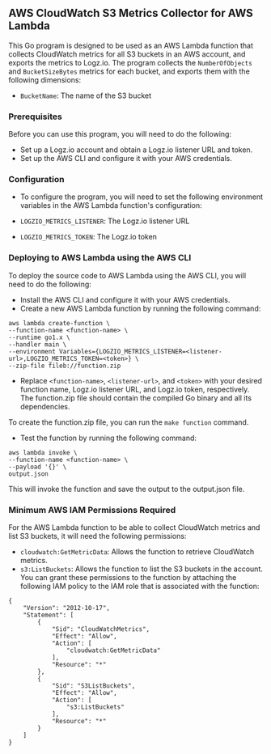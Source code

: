 ## AWS CloudWatch S3 Metrics Collector for AWS Lambda
This Go program is designed to be used as an AWS Lambda function that collects CloudWatch metrics for all S3 buckets in an AWS account, and exports the metrics to Logz.io. The program collects the `NumberOfObjects` and `BucketSizeBytes` metrics for each bucket, and exports them with the following dimensions:

- `BucketName`: The name of the S3 bucket

### Prerequisites
Before you can use this program, you will need to do the following:

- Set up a Logz.io account and obtain a Logz.io listener URL and token.
- Set up the AWS CLI and configure it with your AWS credentials.

### Configuration
- To configure the program, you will need to set the following environment variables in the AWS Lambda function's configuration:

- `LOGZIO_METRICS_LISTENER`: The Logz.io listener URL
- `LOGZIO_METRICS_TOKEN`: The Logz.io token

### Deploying to AWS Lambda using the AWS CLI
To deploy the source code to AWS Lambda using the AWS CLI, you will need to do the following:

- Install the AWS CLI and configure it with your AWS credentials.
- Create a new AWS Lambda function by running the following command:
```shell
aws lambda create-function \
--function-name <function-name> \
--runtime go1.x \
--handler main \
--environment Variables={LOGZIO_METRICS_LISTENER=<listener-url>,LOGZIO_METRICS_TOKEN=<token>} \
--zip-file fileb://function.zip
```
- Replace `<function-name>`, `<listener-url>`, and `<token>` with your desired function name, Logz.io listener URL, and Logz.io token, respectively. The function.zip file should contain the compiled Go binary and all its dependencies.

To create the function.zip file, you can run the `make function` command.

- Test the function by running the following command:
```shell
aws lambda invoke \
--function-name <function-name> \
--payload '{}' \
output.json
```
This will invoke the function and save the output to the output.json file.

### Minimum AWS IAM Permissions Required
For the AWS Lambda function to be able to collect CloudWatch metrics and list S3 buckets, it will need the following permissions:

- `cloudwatch:GetMetricData`: Allows the function to retrieve CloudWatch metrics.
- `s3:ListBuckets`: Allows the function to list the S3 buckets in the account.
You can grant these permissions to the function by attaching the following IAM policy to the IAM role that is associated with the function:

```shell
{
    "Version": "2012-10-17",
    "Statement": [
        {
            "Sid": "CloudWatchMetrics",
            "Effect": "Allow",
            "Action": [
                "cloudwatch:GetMetricData"
            ],
            "Resource": "*"
        },
        {
            "Sid": "S3ListBuckets",
            "Effect": "Allow",
            "Action": [
                "s3:ListBuckets"
            ],
            "Resource": "*"
        }
    ]
}
```
